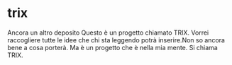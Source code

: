 # trix
Ancora un altro deposito
Questo è un progetto chiamato TRIX. Vorrei raccogliere tutte le idee che chi sta leggendo potrà inserire.Non so ancora bene a cosa porterà. Ma è un progetto che è nella mia mente. Si chiama TRIX.
